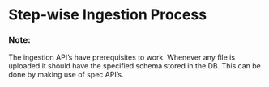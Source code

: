 # Step-wise Ingestion Process

### **Note:**&#x20;

The ingestion API’s have prerequisites to work. Whenever any file is uploaded it should have the specified schema stored in the DB. This can be done by making use of spec API’s.
